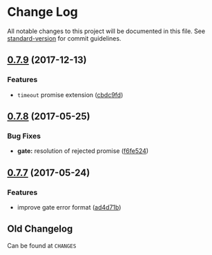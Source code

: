 # Change Log

All notable changes to this project will be documented in this file. See [standard-version](https://github.com/conventional-changelog/standard-version) for commit guidelines.

<a name="0.7.9"></a>
## [0.7.9](https://github.com/medikoo/deferred/compare/v0.7.8...v0.7.9) (2017-12-13)


### Features

* `timeout` promise extension ([cbdc9fd](https://github.com/medikoo/deferred/commit/cbdc9fd))



<a name="0.7.8"></a>
## [0.7.8](https://github.com/medikoo/deferred/compare/v0.7.7...v0.7.8) (2017-05-25)


### Bug Fixes

* **gate:** resolution of rejected promise ([f6fe524](https://github.com/medikoo/deferred/commit/f6fe524))



<a name="0.7.7"></a>
## [0.7.7](https://github.com/medikoo/deferred/compare/v0.7.6...v0.7.7) (2017-05-24)


### Features

* improve gate error format ([ad4d71b](https://github.com/medikoo/deferred/commit/ad4d71b))

## Old Changelog

Can be found at `CHANGES`